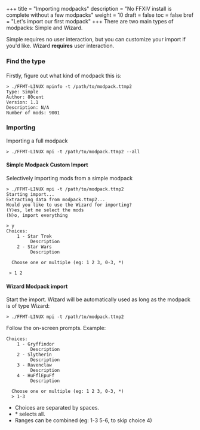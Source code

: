 +++
title = "Importing modpacks"
description = "No FFXIV install is complete without a few modpacks"
weight = 10
draft = false
toc = false
bref = "Let's import our first modpack"
+++
There are two main types of modpacks: Simple and Wizard.

Simple requires no user interaction, but you can customize your import if you'd like.
Wizard <b>requires</b> user interaction.

<h3>Find the type</h3>

#### 

Firstly, figure out what kind of modpack this is:

```
> ./FFMT-LINUX mpinfo -t /path/to/modpack.ttmp2
Type: Simple
Author: 80cent
Version: 1.1
Description: N/A
Number of mods: 9001
```

<h3>Importing</h3>

Importing a full modpack
```
> ./FFMT-LINUX mpi -t /path/to/modpack.ttmp2 --all
```
<h4>Simple Modpack Custom Import</h4>

Selectively importing mods from a simple modpack
```
> ./FFMT-LINUX mpi -t /path/to/modpack.ttmp2
Starting import...
Extracting data from modpack.ttmp2...
Would you like to use the Wizard for importing?
(Y)es, let me select the mods
(N)o, import everything

> y
Choices:
    1 - Star Trek
         Description
    2 - Star Wars
         Description         

  Choose one or multiple (eg: 1 2 3, 0-3, *)

 > 1 2
```

<h4>Wizard Modpack import</h4>

Start the import. Wizard will be automatically used as long as the modpack is of type Wizard:

```
> ./FFMT-LINUX mpi -t /path/to/modpack.ttmp2
```
Follow the on-screen prompts. Example:
```
Choices:
    1 - Gryffindor
         Description
    2 - Slytherin
         Description
    3 - Ravenclaw
         Description
    4 - HuFflEpuFf
         Description
         
  Choose one or multiple (eg: 1 2 3, 0-3, *)
  > 1-3
```

- Choices are separated by spaces.
- \* selects all.
- Ranges can be combined (eg: 1-3 5-6, to skip choice 4)
